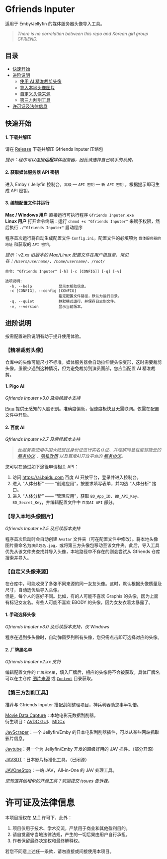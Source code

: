 # Gfriends Inputer
适用于 Emby/Jellyfin 的媒体服务器头像导入工具。
> *There is no correlation between this repo and Korean girl group GFRIEND.*

## 目录
* [快速开始](#快速开始)
* [进阶说明](#进阶说明)
   * [使用 AI 精准裁剪头像](#精准裁剪头像)
   * [导入本地头像图片](#导入本地头像图片)
   * [自定义头像来源](#自定义头像来源)
   * [第三方刮削工具](#第三方刮削工具)
* [许可证及法律信息](#许可证及法律信息)

## 快速开始
#### 1. 下载并解压
请在 [Release](https://github.com/gfriends/gfriends-inputer/releases) 下载并解压 Gfriends Inputer 压缩包

*提示：程序可以连接**远程**媒体服务器，因此请选择自己顺手的系统。*

#### 2. 获取媒体服务器 API 密钥
进入 Emby / Jellyfin 控制台，`高级` — `API 密钥`  — `新 API 密钥` ，根据提示即可生成 API 密钥。

#### 3. 编辑配置文件并运行
**Mac / Windows 用户** 直接运行可执行程序 `Gfriends Inputer.exe` <br>
**Linux 用户** 打开命令终端：运行 `chmod +x "Gfriends Inputer"` 来赋予权限，然后执行 `./"Gfriends Inputer"` 启动程序

程序首次运行将自动生成配置文件 `Config.ini`，配置文件的必填项为 `媒体服务器的地址` 和获取的 `API 密钥`。

*提示：v2.xx 旧版本的 Mac/Linux 配置文件在用户根目录，常见在：`/Users/username/`、`/home/username/`、`/root/`*

```
命令: "Gfriends Inputer" [-h] [-c [CONFIG]] [-q] [-v]

选项说明:
  -h, --help            显示本帮助信息。
  -c [CONFIG], --config [CONFIG]
                        指定配置文件路径，默认为运行目录。
  -q, --quiet           静默模式运行，并保存日志到文件。
  -v, --version         显示当前版本。
```


## 进阶说明

按需配置进阶说明有助于提升使用体验。

### 【精准裁剪头像】

仓库中的头像可能尺寸不标准，媒体服务器会自动拉伸使头像变形，这时需要裁剪头像。虽很少遇到这种情况，但为避免裁剪到演员面部，您应当配置 AI 精准裁剪。

#### 1. Pigo AI
*Gfriends Inputer v3.0 及后续版本支持*

[Pigo](https://github.com/esimov/pigo) 提供无感知的人脸识别。准确度偏低，但速度极快且无需联网。仅需在配置文件中开启。

#### 2. 百度 AI
*Gfriends Inputer v2.7 及后续版本支持*

> *此服务需使用中国大陆居民身份证进行实名认证、并理解同意百度智能云的 [服务协议](https://cloud.baidu.com/doc/Agreements/s/yjwvy1x03) 、[隐私政策](https://cloud.baidu.com/doc/Agreements/s/Kjwvy245m) 以及百度AI开放平台的 [服务协议](https://ai.baidu.com/ai-doc/REFERENCE/kk3dwjg7d)。*

您可以在通过如下途径申请相关 API：
1. 访问 https://ai.baidu.com 百度 AI 开放平台，登录并进入控制台。
2. 进入 “人体分析” —— “创建应用”，按要求填写表单，并勾选 “人体分析” 接口。
3. 进入 “人体分析” —— “管理应用”，获取 `BD_App_ID`、`BD_API_Key`、`BD_Secret_Key`，并编辑配置文件中 `百度AI API` 部分。

### 【导入本地头像图片】
*Gfriends Inputer v2.5 及后续版本支持*

程序首次启动时会自动创建 `Avatar` 文件夹（可在配置文件中修改）。将本地头像图片重命名为`演员姓名.jpg`，或将第三方头像包移动至该文件夹。此后，导入工具优先从该文件夹查找并导入头像，本地路径中不存在的则会尝试从 Gfriends 仓库搜索并导入。

### 【自定义头像来源】

在仓库中，可能收录了多张不同来源的同一女友头像。这时，默认根据头像质量及尺寸，自动选优后导入头像。<br>
但是，每个人的喜好不同。比如，有的人可能不喜欢 Graphis 的头像，因为上面有标记女友名。有些人可能不喜欢 EBODY 的头像，因为女友衣着太暴露了。

#### 1. 手动选择头像
*Gfriends Inputer v3.0 及后续版本支持，仅 Windows*

程序在遇到多头像时，自动弹窗罗列所有头像，您只需点击即可选择对应的头像。

#### 2. 厂牌黑名单
*Gfriends Inputer v2.xx 支持*

编辑配置文件的 `厂牌黑名单`，填入厂牌后，相应的头像将不会被获取。具体厂牌名可以在主仓库 [图片来源](https://github.com/gfriends/gfriends#%E5%9B%BE%E7%89%87%E6%9D%A5%E6%BA%90) 或 [`Content`](https://github.com/gfriends/gfriends/tree/master/Content) 目录获取。

### 【第三方刮削工具】
推荐与 Gfriends Inputer 搭配刮削整理项目，神兵利器助您事半功倍。

[Movie Data Capture](https://github.com/yoshiko2/AV_Data_Capture "AV Data Capture")：本地电影元数据刮削器。<br>
  衍生项目：[AVDC GUI](https://github.com/moyy996/AVDC "AVDC GUI")、[MDCx](https://github.com/anyabc/something "MDCx")

[JavScraper](https://github.com/JavScraper/Emby.Plugins.JavScraper "JavScraper")：一个 Jellyfin/Emby 的日本电影刮削器插件，可以从某些网站抓取影片信息。

[Javtube](https://github.com/javtube/jellyfin-plugin-javtube "Javtube")：另一个为 Jellyfin/Emby 开发的超级好用的 JAV 插件。（部分开源）

[JAVSDT](https://github.com/junerain123/javsdt "JAVSDT")：日本影片标准化工具。（已闭源）

[JAVOneStop](https://github.com/ddd354/JAVOneStop "JAVOneStop")：一站 JAV，All-in-One 的 JAV 处理工具。

*您知道其他相似的开源工具？欢迎提交 issues 告诉我。*

# 许可证及法律信息
本项目授权在 [MIT](https://github.com/gfriends/gfriends-inputer/blob/main/LICENSE) 许可下，此外：

1. 项目仅用于技术、学术交流，严禁用于商业和其他盈利目的。
2. 请自觉遵守当地法律法规，产生的一切后果由用户自行承担。
3. 作者保留最终决定权和最终解释权。

若您不同意上述任一条款，请勿直接或间接使用本项目。
